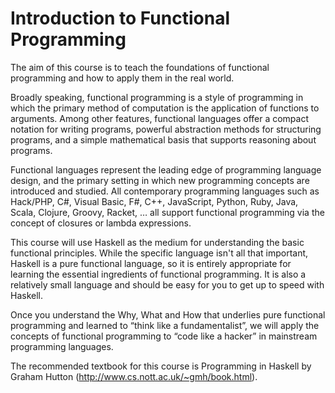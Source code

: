 Introduction to Functional Programming
======================================

The aim of this course is to teach the foundations of functional programming and how to apply them in the real world.

Broadly speaking, functional programming is a style of programming in which the primary method of computation is the application of functions to arguments. Among other features, functional languages offer a compact notation for writing programs, powerful abstraction methods for structuring programs, and a simple mathematical basis that supports reasoning about programs.

Functional languages represent the leading edge of programming language design, and the primary setting in which new programming concepts are introduced and studied. All contemporary programming languages such as Hack/PHP, C#, Visual Basic, F#, C++, JavaScript, Python, Ruby, Java, Scala, Clojure, Groovy, Racket, … all support functional programming via the concept of closures or lambda expressions. 

This course will use Haskell as the medium for understanding the basic functional principles. While the specific language isn't all that important, Haskell is a pure functional language, so it is entirely appropriate for learning the essential ingredients of functional programming. It is also a relatively small language and should be easy for you to get up to speed with Haskell.

Once you understand the Why, What and How that underlies pure functional programming and learned to “think like a fundamentalist”, we will apply the concepts of functional programming to “code like a hacker” in mainstream programming languages. 

The recommended textbook for this course is Programming in Haskell by Graham Hutton (http://www.cs.nott.ac.uk/~gmh/book.html). 
